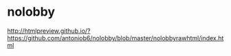 # nolobby
http://htmlpreview.github.io/?https://github.com/antoniob6/nolobby/blob/master/nolobbyrawhtml/index.html
